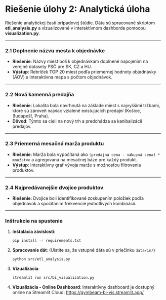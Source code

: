 # Riešenie úlohy 2: Analytická úloha

Riešenie analytickej časti prípadovej štúdie. Dáta sú spracované skriptom **etl_analysis.py** a vizualizované v interaktívnom dashborde pomocou **visualization.py**.

---

### 2.1 Doplnenie názvu mesta k objednávke 

* **Riešenie**: Názvy miest boli k objednávkam doplnené napojením na verejné datasety PSČ pre SK, CZ a HU.
* **Výstup**: Rebríček TOP 20 miest podľa priemernej hodnoty objednávky (AOV) a interaktívna mapa s počtom objednávok.

---

### 2.2 Nová kamenná predajňa 

* **Riešenie**: Lokalita bola navrhnutá na základe miest s najvyššími tržbami, ktoré sú zároveň najviac vzialené existujúcich predajní (Košice, Budapešť, Praha).
* **Dôvod**: Týmto sa cieli na nový trh a predchádza sa kanibalizácii predajov.

---

### 2.3 Priemerná mesačná marža produktu 

* **Riešenie**: Marža bola vypočítaná ako `(predajná cena - nákupná cena) * množstvo` a agregovaná na mesačnej báze pre každý produkt.
* **Výstup**: Interaktívny graf vývoja marže s možnosťou filtrovania produktov.

---

### 2.4 Najpredávanejšie dvojice produktov 

* **Riešenie**: Dvojice boli identifikované zoskupením položiek podľa objednávok a spočítaním frekvencie jednotlivých kombinácií.

---

### Inštrukcie na spustenie 

1.  **Inštalácia závislostí**:
    ```bash
    pip install -r requirements.txt
    ```

2.  **Spracovanie dát**: (Uistite sa, že vstupné dáta sú v priečinku `data/in/`)
    ```bash
    python src/etl_analysis.py
    ```

3.  **Vizualizácia**:
    ```bash
    streamlit run src/bi_visualization.py
    ```

3. **Vizualizácia - Online Dashboard**:
    Interaktívny dashboard je dostupný online na Streamlit Cloud:
    https://gymbeam-bi-vis.streamlit.app/